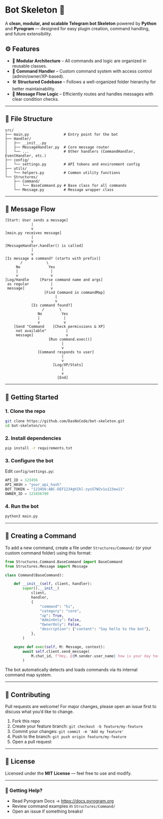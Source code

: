 # Bot Skeleton 🤖

A **clean, modular, and scalable Telegram bot Skeleton** powered by **Python** and **Pyrogram** — designed for easy plugin creation, command handling, and future extensibility.

## ⚙️ Features

- 🧩 **Modular Architecture** – All commands and logic are organized in reusable classes.
- 🚀 **Command Handler** – Custom command system with access control (admin/owner/XP-based).
- 🛠 **Structured Codebase** – Follows a well-organized folder hierarchy for better maintainability.
- 🎯 **Message Flow Logic** – Efficiently routes and handles messages with clear condition checks.

---

## 🧱 File Structure

```
src/
├── main.py                # Entry point for the bot
├── Handler/
│   ├── __init__.py
│   ├── MessageHandler.py  # Core message router
│   └── ...                # Other handlers (CommandHandler, EventHandler, etc.)
├── config/
│   └── settings.py        # API tokens and environment config
├── utils/
│   └── helpers.py         # Common utility functions
└── Structures/
    ├── Command/
    │   └── BaseCommand.py # Base class for all commands
    └── Message.py         # Message wrapper class
```

---

## 🔄 Message Flow

```
[Start: User sends a message]
            |
            v
[main.py receives message]
            |
            v
[MessageHandler.handler() is called]
            |
            v
[Is message a command? (starts with prefix)]
       /           \
     No             Yes
     |               |
     v               v
[Log/Handle     [Parse command name and args]
 as regular          |
 message]            v
                  [Find Command in commandMap]
                       |
                       v
            [Is command found?]
                 /       \
               No         Yes
               |           |
               v           v
    [Send "Command    [Check permissions & XP]
     not available"         |
     message]               v
                    [Run command.exec()]
                          |
                          v
               [Command responds to user]
                          |
                          v
                      [Log/XP/Stats]
                          |
                          v
                        [End]
```

---

## 🚀 Getting Started

### 1. Clone the repo

```bash
git clone https://github.com/DasNoCode/bot-skeleton.git
cd bot-skeleton/src
```

### 2. Install dependencies

```bash
pip install -r requirements.txt
```

### 3. Configure the bot

Edit `config/settings.py`:

```python
API_ID = 123456
API_HASH = "your_api_hash"
BOT_TOKEN = "123456:ABC-DEF1234ghIkl-zyx57W2v1u123ew11"
OWNER_ID = 123456789
```

### 4. Run the bot

```bash
python3 main.py
```

---

## 💬 Creating a Command

To add a new command, create a file under `Structures/Command/` (or your custom command folder) using this format:

```python
from Structures.Command.BaseCommand import BaseCommand
from Structures.Message import Message

class Command(BaseCommand):

    def __init__(self, client, handler):
        super().__init__(
            client,
            handler,
            {
                "command": "hi",
                "category": "core",
                "xp": True,
                "AdminOnly": False,
                "OwnerOnly": False,
                "description": {"content": "Say hello to the bot"},
            },
        )

    async def exec(self, M: Message, context):
        await self.client.send_message(
            M.chat_id, f"Hey, @{M.sender.user_name} how is your day today? Use /help to use the Bot!"
        )
```

The bot automatically detects and loads commands via its internal command map system.

---

## 🤝 Contributing

Pull requests are welcome! For major changes, please open an issue first to discuss what you’d like to change.

1. Fork this repo  
2. Create your feature branch: `git checkout -b feature/my-feature`  
3. Commit your changes: `git commit -m 'Add my feature'`  
4. Push to the branch: `git push origin feature/my-feature`  
5. Open a pull request

---

## 📄 License

Licensed under the **MIT License** — feel free to use and modify.

---

### 🧭 Getting Help?

- Read Pyrogram Docs → https://docs.pyrogram.org  
- Review command examples in `Structures/Command/`  
- Open an issue if something breaks!
